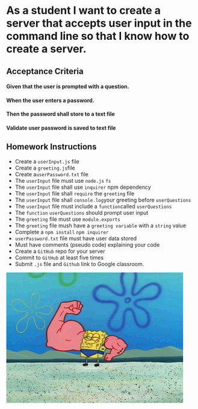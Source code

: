 # As a student I want to create a server that accepts user input in the command line so that I know how to create a server. 

## Acceptance Criteria

#### Given that the user is prompted with a question. 
#### When the user enters a password. 
#### Then the password shall store to a text file
#### Validate user password is saved to text file 

 ## Homework Instructions 

* Create a `userInput.js` file
* Create a `greeting.js`file 
* Create a`userPassword.txt` file 
* The `userInput` file must use `node.js` `fs`  
* The `userInput` file shall use `inquirer` npm dependency 
* The `userInput` file shall `require` the `greeting` file  
* The `userInput` file shall `console.log`your greeting before `userQuestions` 
* The `userInput` file must include a `function`called `userQuestions` 
* The `function` `userQuestions` should prompt user input 
* The `greeting` file must use `module.exports` 
*  The `greeting` file mush have a `greeting variable` with a `string` value
* Complete a `npm install` `npm inquirer` 
* `userPassword.txt` file must have user data stored 
* Must have comments (pseudo code) explaining your code  
* Create a `GitHub` repo for your server 
* Commit to `GitHub` at least five times 
* Submit `.js` file and `Github` link to Google classroom.

![](spongebog.gif)